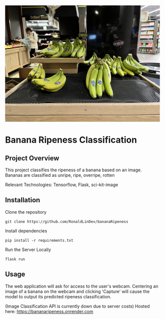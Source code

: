 ![unripe bananas at school grocery store](static/IMG_7632.jpeg)

# Banana Ripeness Classification

## Project Overview

This project classifies the ripeness of a banana based on an image. Bananas are classified as unripe, ripe, overripe, rotten

Relevant Technologies: Tensorflow, Flask, sci-kit-image

## Installation 

Clone the repository
``` 
git clone https://github.com/RonaldLinDev/bananaRipeness
```
Install dependencies 
```
pip install -r requirements.txt
```
Run the Server Locally
```
flask run
```

## Usage 

The web application will ask for access to the user's webcam. Centering an image of a banana on the webcam and clicking 'Capture' will cause the model to output its predicted ripeness classification.


(Image Classification API is currently down due to server costs)
Hosted here: https://bananaripeness.onrender.com 

